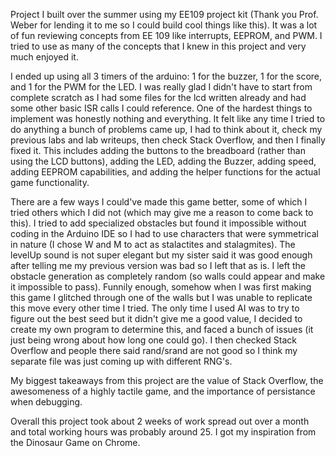 Project I built over the summer using my EE109 project kit (Thank you Prof. Weber for lending it to me so I could build cool things like this).
It was a lot of fun reviewing concepts from EE 109 like interrupts, EEPROM, and PWM. I tried to use as many of the concepts that I knew in this project and very much enjoyed it.

I ended up using all 3 timers of the arduino: 1 for the buzzer, 1 for the score, and 1 for the PWM for the LED. I was really glad I didn't have to start from complete scratch as I had some files for the lcd written already and had some other basic ISR calls I could reference. One of the hardest things to implement was honestly nothing and everything. It felt like any time I tried to do anything a bunch of problems came up, I had to think about it, check my previous labs and lab writeups, then check Stack Overflow, and then I finally fixed it. This includes adding the buttons to the breadboard (rather than using the LCD buttons), adding the LED, adding the Buzzer, adding speed, adding EEPROM capabilities, and adding the helper functions for the actual game functionality.

There are a few ways I could've made this game better, some of which I tried others which I did not (which may give me a reason to come back to this). I tried to add specialized obstacles but found it impossible without coding in the Arduino IDE so I had to use characters that were symmetrical in nature (I chose W and M to act as stalactites and stalagmites). The levelUp sound is not super elegant but my sister said it was good enough after telling me my previous version was bad so I left that as is. I left the obstacle generation as completely random (so walls could appear and make it impossible to pass). Funnily enough, somehow when I was first making this game I glitched through one of the walls but I was unable to replicate this move every other time I tried. The only time I used AI was to try to figure out the best seed but it didn't give me a good value, I decided to create my own program to determine this, and faced a bunch of issues (it just being wrong about how long one could go). I then checked Stack Overflow and people there said rand/srand are not good so I think my separate file was just coming up with different RNG's.

My biggest takeaways from this project are the value of Stack Overflow, the awesomeness of a highly tactile game, and the importance of persistance when debugging.

Overall this project took about 2 weeks of work spread out over a month and total working hours was probably around 25. I got my inspiration from the Dinosaur Game on Chrome.

